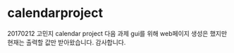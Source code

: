 # calendarproject
 20170212 고민지 calendar project
 다음 과제 gui를 위해 web페이지 생성은 했지만 현재는 출력할 값만 받아왔습니다.
 감사합니다.
